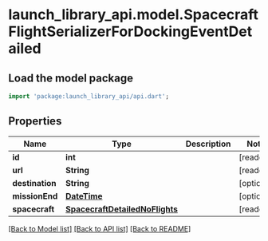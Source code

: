 # launch_library_api.model.SpacecraftFlightSerializerForDockingEventDetailed

## Load the model package
```dart
import 'package:launch_library_api/api.dart';
```

## Properties
Name | Type | Description | Notes
------------ | ------------- | ------------- | -------------
**id** | **int** |  | [readonly] 
**url** | **String** |  | [readonly] 
**destination** | **String** |  | [optional] 
**missionEnd** | [**DateTime**](DateTime.md) |  | [optional] 
**spacecraft** | [**SpacecraftDetailedNoFlights**](SpacecraftDetailedNoFlights.md) |  | [readonly] 

[[Back to Model list]](../README.md#documentation-for-models) [[Back to API list]](../README.md#documentation-for-api-endpoints) [[Back to README]](../README.md)


